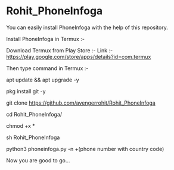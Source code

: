 # Rohit_PhoneInfoga
You can easily install PhoneInfoga with the help of this repository.

Install PhoneInfoga in Termux :-

Download Termux from Play Store :-
Link :- https://play.google.com/store/apps/details?id=com.termux

Then type command in Termux :-

apt update && apt upgrade -y

pkg install git -y

git clone https://github.com/avengerrohit/Rohit_PhoneInfoga

cd Rohit_PhoneInfoga/

chmod +x *

sh Rohit_PhoneInfoga

python3 phoneinfoga.py -n +(phone number with country code)

Now you are good to go...
